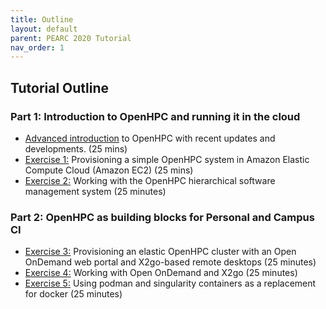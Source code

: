 ```yaml
---
title: Outline
layout: default
parent: PEARC 2020 Tutorial
nav_order: 1
---
```


## Tutorial Outline

### Part 1: Introduction to OpenHPC and running it in the cloud 
* [Advanced introduction](intro.html) to OpenHPC with recent updates and developments. (25 mins)
* [Exercise 1:](exercise1.html) Provisioning a simple OpenHPC system in Amazon Elastic Compute Cloud (Amazon EC2) (25 mins)
* [Exercise 2:](exercise2.html) Working with the OpenHPC hierarchical software management system (25 minutes)

### Part 2: OpenHPC as building blocks for Personal and Campus CI
* [Exercise 3:](exercise3.html) Provisioning an elastic OpenHPC cluster with an Open OnDemand web portal and X2go-based remote desktops (25 minutes)
* [Exercise 4:](exercise4.html) Working with Open OnDemand and X2go (25 minutes)
* [Exercise 5:](exercise5.html) Using podman and singularity containers as a replacement for docker (25 minutes)


